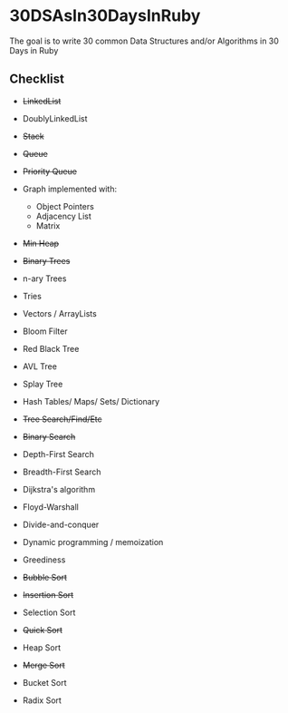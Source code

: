 # 30DSAsIn30DaysInRuby
The goal is to write 30 common Data Structures and/or Algorithms in 30 Days in Ruby

## Checklist

* ~~LinkedList~~
* DoublyLinkedList
* ~~Stack~~
* ~~Queue~~
* ~~Priority Queue~~
* Graph implemented with: 
  * Object Pointers
  * Adjacency List
  * Matrix
* ~~Min Heap~~
* ~~Binary Trees~~
* n-ary Trees
* Tries
* Vectors / ArrayLists
* Bloom Filter
* Red Black Tree
* AVL Tree
* Splay Tree
* Hash Tables/ Maps/ Sets/ Dictionary

* ~~Tree Search/Find/Etc~~
* ~~Binary Search~~
* Depth-First Search
* Breadth-First Search
* Dijkstra's algorithm
* Floyd-Warshall
* Divide-and-conquer
* Dynamic programming / memoization
* Greediness

* ~~Bubble Sort~~
* ~~Insertion Sort~~
* Selection Sort
* ~~Quick Sort~~
* Heap Sort
* ~~Merge Sort~~
* Bucket Sort
* Radix Sort

